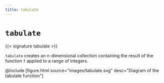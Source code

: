```yaml
---
title: tabulate
---
```


# `tabulate`

{{< signature tabulate >}}

`tabulate` creates an n-dimensional collection containing the result of the function `f` applied to a range of integers.

@include [figure.html source="images/tabulate.svg" desc="Diagram of the tabulate function"]
